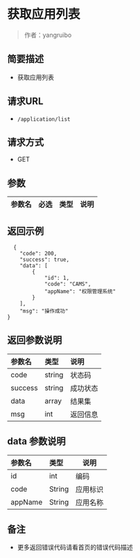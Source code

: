 # 获取应用列表

> 作者：yangruibo

## 简要描述

- 获取应用列表

## 请求URL
- ` /application/list `

## 请求方式
- GET

## 参数

|参数名|必选|类型|说明|
|:----    |:---|:----- |----- |

## 返回示例

```
  {
    "code": 200,
    "success": true,
    "data": [
		{
			"id": 1,
			"code": "CAMS",
			"appName": "权限管理系统"
		}
	],
    "msg": "操作成功"
}
```

## 返回参数说明

|参数名|类型|说明|
|:-----  |:-----|:----- |
|code | string   | 状态码   |
|success | string | 成功状态   |
|data |array   | 结果集   |
|msg |int   | 返回信息   |

## data 参数说明

|参数名|类型|说明|
|:-----  |:-----|-----|
|id |int   |编码   |
|code |String   |应用标识   |
|appName |String   |应用名称   |

## 备注

- 更多返回错误代码请看首页的错误代码描述